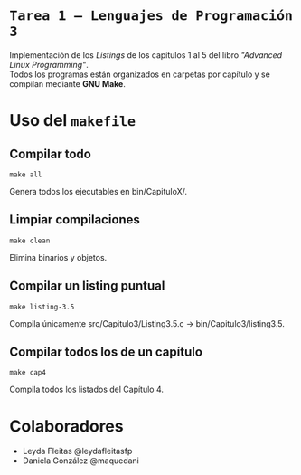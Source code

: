 # ` Tarea 1 – Lenguajes de Programación 3 `

Implementación de los _Listings_ de los capítulos 1 al 5 del libro _"Advanced Linux Programming"_.  
Todos los programas están organizados en carpetas por capítulo y se compilan mediante **GNU Make**.

# Uso del `makefile`
## Compilar todo
    make all
Genera todos los ejecutables en bin/CapituloX/.

## Limpiar compilaciones
    make clean
Elimina binarios y objetos.

## Compilar un listing puntual
    make listing-3.5
Compila únicamente src/Capitulo3/Listing3.5.c → bin/Capitulo3/listing3.5.

## Compilar todos los de un capítulo
    make cap4
Compila todos los listados del Capítulo 4.

# Colaboradores
- Leyda Fleitas @leydafleitasfp  
- Daniela González @maquedani